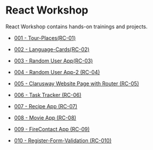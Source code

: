 # React Workshop

React Workshop contains hands-on trainings and projects.

- [001 - Tour-Places(RC-01)](./projects/001%20-%20Tour-Places(RC-01)/README.md)

- [002 - Language-Cards(RC-02)](./projects/002%20-%20Language-Cards(RC-02)/README.md)

- [003 - Random User App(RC-03)](./projects/003%20-%20Random-User-App%20(RC%20-%2003)/README.md)

- [004 - Random User App-2 (RC-04)](./projects/004%20-%20Random-User-App-2%20(RC-04)/README.md)

- [005 - Clarusway Website Page with Router (RC-05)](./projects/005-Clarusway%20Website%20Page%20with%20Router/Readme.md)

- [006 - Task Tracker (RC-06)](./projects/006%20-%20Task-Tracker%20(RC-06)/README.md)

- [007 - Recipe App (RC-07)](./projects/007%20-%20Recipe-App(RC-07)/README.md)

- [008 - Movie App (RC-08)](./projects/008%20-%20MovieApp(RC-08)/README.md)

- [009 - FireContact App (RC-09)](./projects/009%20-%20FireContact-App(RC-09)/README.md)

- [010 - Register-Form-Validation (RC-010)](./projects/010%20-%20Register-Form-Validation(RC-10)/README.md)
